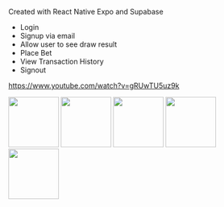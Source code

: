 Created with React Native Expo and Supabase
- Login
- Signup via email
- Allow user to see draw result
- Place Bet
- View Transaction History
- Signout

https://www.youtube.com/watch?v=gRUwTU5uz9k

<img src="https://github.com/rdeano/lasttwo/assets/5042297/a0bce2b1-2e7f-4eb3-89bc-bc48d4b88c88" width="100" height="100">
<img src="https://github.com/rdeano/lasttwo/assets/5042297/0e6a20e4-e588-4cc2-92e0-b00ddfb7bdf9" width="100" height="100">
<img src="https://github.com/rdeano/lasttwo/assets/5042297/62128426-3b24-46ae-8433-8a60de0365ed" width="100" height="100">
<img src="https://github.com/rdeano/lasttwo/assets/5042297/3ca7f0aa-d010-4645-af82-7902f98a5548" width="100" height="100">
<img src="https://github.com/rdeano/lasttwo/assets/5042297/7efdce3c-1f2c-4b29-9c31-112d2d372903" width="100" height="100">

